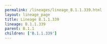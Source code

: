 ```yaml
---
permalink: /lineages/lineage_B.1.1.339.html
layout: lineage_page
title: Lineage B.1.1.339
lineage: B.1.1.339
parent: B.1.1
children: ['B.1.1.339']
---
```


